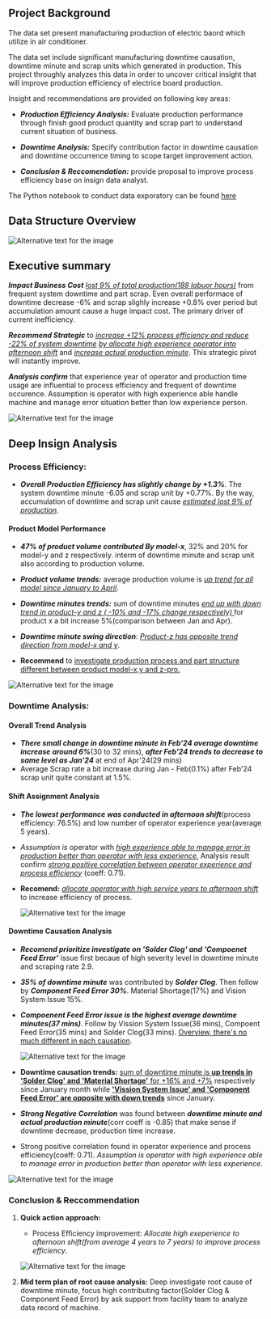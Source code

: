 ## Project Background

The data set present manufacturing production of electric baord which utilize in air conditioner.

The data set include significant manufacturing downtime causation, downtime minute and scrap units which generated in production. This project throughly analyzes this data in order to uncover critical insight that will improve production efficiency of electrice board production.

Insight and recommendations are provided on following key areas:
- _**Production Efficiency Analysis:**_ Evaluate production performance through finish good product quantity and scrap part to understand current situation of business.
  
- _**Downtime Analysis:**_ Specify contribution factor in downtime causation and downtime occurrence timing to scope target improvement action.
  
- _**Conclusion & Reccomendation:**_ provide proposal to improve process efficiency base on insign data analyst. 
  
The Python notebook to conduct data exporatory can be found [here](https://github.com/Pakawat2878/Manufacturing-Downtime-Analysis/blob/main/EDA_downtime.pdf)


## Data Structure Overview
![Alternative text for the image](https://github.com/Pakawat2878/Manufacturing-Downtime-Analysis/blob/main/ER%20Diagram.png)

## Executive summary

_**Impact Business Cost**_ _<ins>lost 9% of total production(188 labuor hours)</ins>_ from frequent system downtime and part scrap. 
Even overall performace of downtime decrease -6% and scrap slighly increase +0.8% over period but accumulation amount cause a huge impact cost. The primary driver of current inefficiency.

_**Recommend Strategic**_ to <ins>_increase +12% process efficiency and reduce -22% of system downtime_</ins>  _<ins>by allocate high experience operator into afternoon shift</ins>_ and _<ins>increase actual production minute</ins>_. This strategic pivot will instantly improve.

_**Analysis confirm**_ that experience year of operator and production time usage are influential to process efficiency and frequent of downtime occurence. Assumption is operator with high experience able handle machine and manage error situation better than low experience person.

![Alternative text for the image](https://github.com/Pakawat2878/Manufacturing-Downtime-Analysis/blob/main/Manufacturing%20KPI.png)

## Deep Insign Analysis

### Process Efficiency:
- **_Overall Production Efficiency has slightly change by +1.3%_**. The system downtime minute -6.05 and scrap unit by +0.77%. By the way, accumulation of downtime and scrap unit cause <ins>_estimated lost 9% of production_</ins>.
  
#### Product Model Performance
- **_47% of product volume contributed By model-x_**, 32% and 20% for model-y and z respectively. interm of downtime minute and scrap unit also according to production volume.
- **_Product volume trends:_** average production volume is _<ins>up trend for all model since January to April</ins>_.
- **_Downtime minutes trends:_** sum of downtime minutes _<ins>end up with down trend in product-y and z ( -10% and -17% change respectively) </ins>_ for product x a bit increase 5%(comparison between Jan and Apr).
  
- **_Downtime minute swing direction_**: _<ins>Product-z has opposite trend direction from model-x and y</ins>_.
- **Recommend** to <ins>investigate production process and part structure different between product model-x,y and z-pro.</ins>

![Alternative text for the image](https://github.com/Pakawat2878/Manufacturing-Downtime-Analysis/blob/main/Product%20performance.png)


### Downtime Analysis:
#### Overall Trend Analysis
- _**There small change in downtime minute in Feb'24 average downtime increase around 6%**_(30 to 32 mins), _**after Feb'24 trends to decrease to same level as Jan'24**_ at end of Apr'24(29 mins)
- Average Scrap rate a bit increase during Jan - Feb(0.1%) after Feb'24 scrap unit quite constant at 1.5%.

#### Shift Assignment Analysis
- _**The lowest performance was conducted in afternoon shift**_(process efficiency: 76.5%) and low number of operator experience year(average 5 years).
- _Assumption is_ operator with _<ins>high experience able to manage error in production better than operator with less experience.</ins>_ Analysis result confirm _<ins>strong positive correlation between operator experience and process efficiency</ins>_ (coeff: 0.71). 
- **Recomend:** <ins>_allocate operator with high service years to afternoon shift_</ins> to increase efficiency of process.

  
     ![Alternative text for the image](https://github.com/Pakawat2878/Manufacturing-Downtime-Analysis/blob/main/Process%20Efficiency.png)

#### Downtime Causation Analysis
- **_Recomend prioritize investigate on 'Solder Clog' and 'Compoenet Feed Error'_** issue first becaue of high severity level in downtime minute and scraping rate 2.9.
- **_35% of downtime minute_** was contributed by **_Solder Clog_**. Then follow by _**Component Feed Error 30%**_. Material Shortage(17%) and Vision System Issue 15%.
- **_Compoenent Feed Error issue is the highest average downtime minutes(37 mins)_**. Follow by Vission System Issue(36 mins), Compoent Feed Error(35 mins) and Solder Clog(33 mins). <ins>Overview, there's no much different in each causation</ins>.

    ![Alternative text for the image](https://github.com/Pakawat2878/Manufacturing-Downtime-Analysis/blob/main/Downtime%20causation%20contribution.png)

- **Downtime causation trends:** <ins>sum of downtime minute is **up trends in 'Solder Clog' and 'Material Shortage'** for +16% and +7%</ins> respectively since January month while <ins>**'Vission System Issue' and 'Component Feed Error' are opposite with down trends**</ins> since January.
- **_Strong Negative Correlation_** was found between _**downtime minute and actual production minute**_(corr coeff is -0.85) that make sense if downtime decrease, production time increase.
- Strong positive correlation found in operator experience and process efficiency(coeff: 0.71). _Assumption is operator with high experience able to manage error in production better than operator with less experience_.

![Alternative text for the image](https://github.com/Pakawat2878/Manufacturing-Downtime-Analysis/blob/main/Significant%20correlation.png)


### **Conclusion & Reccommendation**
1. **Quick action approach:**
   - Process Efficiency improvement: _Allocate high exeperience to afternoon shift(from average 4 years to 7 years) to improve process efficiency_.


    ![Alternative text for the image](https://github.com/Pakawat2878/Manufacturing-Downtime-Analysis/blob/main/Strategic%20increase%20efficiency.png)
  
2. **Mid term plan of root cause analysis:** Deep investigate root cause of downtime minute, focus high contributing factor(Solder Clog & Component Feed Error) by ask support from facility team to analyze data record of machine.



